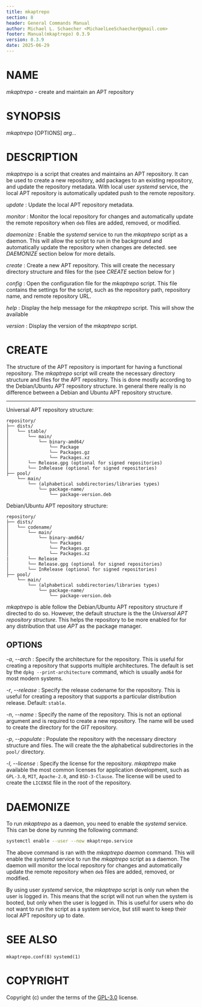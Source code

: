 ```yaml
---
title: mkaptrepo
section: 8
header: General Commands Manual
author: Michael L. Schaecher <MichaelLeeSchaecher@gmail.com>
footer: Manual(mkaptrepo) 0.3.9
version: 0.3.9
date: 2025-06-29
---
```


# NAME

_mkaptrepo_ - create and maintain an APT repository

# SYNOPSIS

_mkaptrepo_ [OPTIONS] _arg..._

# DESCRIPTION

_mkaptrepo_ is a script that creates and maintains an APT repository. It can be used to create a new repository, add packages to an existing repository, and update the repository metadata. With local user _systemd_ service, the local APT repository is automatically updated push to the remote repository.

_update_
: Update the local APT repository metadata.

_monitor_
: Monitor the local repository for changes and automatically update the remote repository when `deb` files are added, removed, or modified.

_daemonize_
: Enable the _systemd_ service to run the _mkaptrepo_ script as a daemon. This will allow the script to run in the background and automatically update the repository when changes are detected. see _DAEMONIZE_ section below for more details.

_create_
: Create a new APT repository. This will create the necessary directory structure and files for the (see _CREATE_ section below for )

_config_
: Open the configuration file for the _mkaptrepo_ script. This file contains the settings for the script, such as the repository path, repository name, and remote repository URL.

_help_
: Display the help message for the _mkaptrepo_ script. This will show the available

_version_
: Display the version of the _mkaptrepo_ script.

# CREATE

The structure of the APT repository is important for having a functional repository. The _mkaptrepo_ script will create the necessary directory structure and files for the APT repository. This is done mostly according to the Debian/Ubuntu APT repository structure. In general there really is no difference between a Debian and Ubuntu APT repository structure.

---

Universal APT repository structure:

```console
repository/
├── dists/
│   └── stable/
│       └── main/
│           └── binary-amd64/
│               └── Package
│               └── Packages.gz
│               └── Packages.xz
│       └── Release.gpg (optional for signed repositories)
│       └── InRelease (optional for signed repositories)
├── pool/
    └── main/
        └── (alphabetical subdirectories/libraries types)
            └── package-name/
                └── package-version.deb
```

Debian/Ubuntu APT repository structure:

```console
repository/
├── dists/
│   └── codename/
│       └── main/
│           └── binary-amd64/
│               └── Packages
│               └── Packages.gz
│               └── Packages.xz
|       └── Release
│       └── Release.gpg (optional for signed repositories)
│       └── InRelease (optional for signed repositories)
├── pool/
    └── main/
        └── (alphabetical subdirectories/libraries types)
            └── package-name/
                └── package-version.deb
```

_mkaptrepo_ is able follow the Debian/Ubuntu APT repository structure if directed to do so. However, the default structure is the the _Universal APT repository structure_. This helps the repository to be more enabled for for any distribution that use _APT_ as the package manager.

## OPTIONS

_-a_, _--arch_ <architecture>
: Specify the architecture for the repository. This is useful for creating a repository that supports multiple architectures. The default is set by the `dpkg --print-architecture` command, which is usually `amd64` for most modern systems.

_-r_, _--release_ <release-codename>
: Specify the release codename for the repository. This is useful for creating a repository that supports a particular distribution release. Default: `stable`.

_-n_, _--name_ <repository-name>
: Specify the name of the repository. This is not an optional argument and is required to create a new repository. The name will be used to create the directory for the _GIT_ repository.

_-p_, _--populate_
: Populate the repository with the necessary directory structure and files. The will create the the alphabetical subdirectories in the `pool/` directory.

_-l_, _--license_ <license>
: Specify the license for the repository. _mkaptrepo_ make available the most common licenses for application development, such as `GPL-3.0`, `MIT`, `Apache-2.0`, and `BSD-3-Clause`. The license will be used to create the `LICENSE` file in the root of the repository.

# DAEMONIZE

To run _mkaptrepo_ as a daemon, you need to enable the _systemd_ service. This can be done by running the following command:

```bash
systemctl enable --user --now mkaptrepo.service
```

The above command is ran with the _mkaptrepo daemon_ command. This will enable the _systemd_ service to run the _mkaptrepo_ script as a daemon. The daemon will monitor the local repository for changes and automatically update the remote repository when `deb` files are added, removed, or modified.

By using user _systemd_ service, the _mkaptrepo_ script is only run when the user is logged in. This means that the script will not run when the system is booted, but only when the user is logged in. This is useful for users who do not want to run the script as a system service, but still want to keep their local APT repository up to date.

# SEE ALSO

`mkaptrepo.conf(8)` `systemd(1)`

# COPYRIGHT

Copyright (c) under the terms of the [GPL-3.0](https://www.gnu.org/licenses/gpl-3.0.en.html) license.
